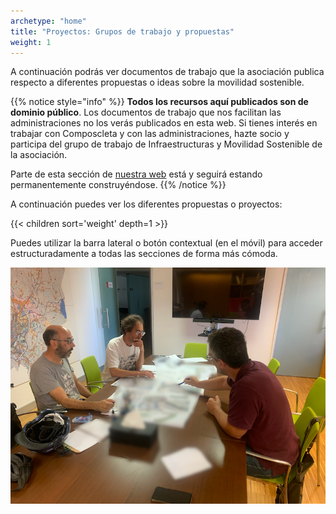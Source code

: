 ```yaml
---
archetype: "home"
title: "Proyectos: Grupos de trabajo y propuestas"
weight: 1
---
```


A continuación podrás ver documentos de trabajo que la asociación publica respecto a diferentes propuestas o ideas sobre la movilidad sostenible.

{{% notice style="info" %}}
  **Todos los recursos aquí publicados son de dominio público**. Los documentos de trabajo que nos facilitan las administraciones no los verás publicados en esta web. Si tienes interés en trabajar con Composcleta y con las administraciones, hazte socio y participa del grupo de trabajo de Infraestructuras y Movilidad Sostenible de la asociación.

  Parte de esta sección de [nuestra web](https://www.composcleta.org) está y seguirá estando permanentemente construyéndose.
{{% /notice %}}

A continuación puedes ver los diferentes propuestas o proyectos:

{{< children sort='weight' depth=1 >}}

Puedes utilizar la barra lateral o botón contextual (en el móvil) para acceder estructuradamente a todas las secciones de forma más cómoda.

![Imagen de una reunión de trabajo con Obras do Concello de Santiago](img/reunion_obras_concello.png)
